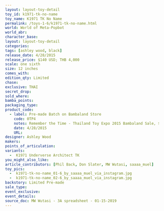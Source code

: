 ```yaml
---
layout: layout-toy-detail 
toy_id: k1971-tk-no-name
toy_name: K1971 TK No Name
permalink: /toys-1-6/k1971-tk-no-name.html
world: World of Meta-Popbot
world_abr: 
character_base: 
layout: layout-toy-detail
categories: 
tags: [ashley wood, black]
release_date: 4/28/2015
release_price: $140 USD; THB 4,000
scale: one sixth
size: 12 inches
comes_with: 
edition_qty: Limited
chase: 
exclusive: THAI
secret_drop: 
sold_where: 
bamba_points: 
packaging_type: 
product_code: 
  - label: Pre-made Batch on Bambaland Store
    code: 0TP4
    notes: Remember the Time - Thailand Toy Expo 2015 Bambaland Sale, $140 USD
    date: 4/28/2015
    URL:    
designer: Ashley Wood
makers: 
points_of_articulation: 
variants: 
  -  K1971 Underverse Architect TK
you_might_also_like: 
article_contributors: [Phil Back, Don Slater, MW Wutasi, saaaa_muel]
toy_pics: 
  -  k1971-tk-no-name_01-6_by_saaaa_muel_via_instagram.jpg
  -  k1971-tk-no-name_02-6_by_saaaa_muel_via_instagram.jpg
backstory: Limited Pre-made
sale_type: 
event_exclusive: 
event_details: 
source_doc: MW Wutasi - 3A spreadsheet - 01-15-2019
---
```


